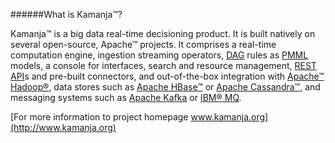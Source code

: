 ######What is Kamanja&#8482;?

Kamanja&#8482; is a big data real-time decisioning product. It is built natively on several open-source, Apache&#8482; projects. It comprises a real-time computation engine, ingestion streaming operators, [DAG](https://github.com/ligaDATA/Kamanja/wiki/Glossary#d) rules as [PMML](http://www.ibm.com/developerworks/library/ba-ind-PMML1/) models, a console for interfaces, search and resource management, [REST](http://rest.elkstein.org/2008/02/what-is-rest.html) [API](https://github.com/ligaDATA/Kamanja/wiki/Glossary#a)s and pre-built connectors, and out-of-the-box integration with [Apache&#8482; Hadoop&#174;](https://hadoop.apache.org/), data stores such as [Apache HBase&#8482;](http://hbase.apache.org/) or [Apache Cassandra&#8482;](http://cassandra.apache.org/), and messaging systems such as [Apache Kafka](http://kafka.apache.org/) or [IBM&#174; MQ](http://www-03.ibm.com/software/products/en/ibm-mq).

[For more information to project homepage www.kamanja.org](http://www.kamanja.org)




